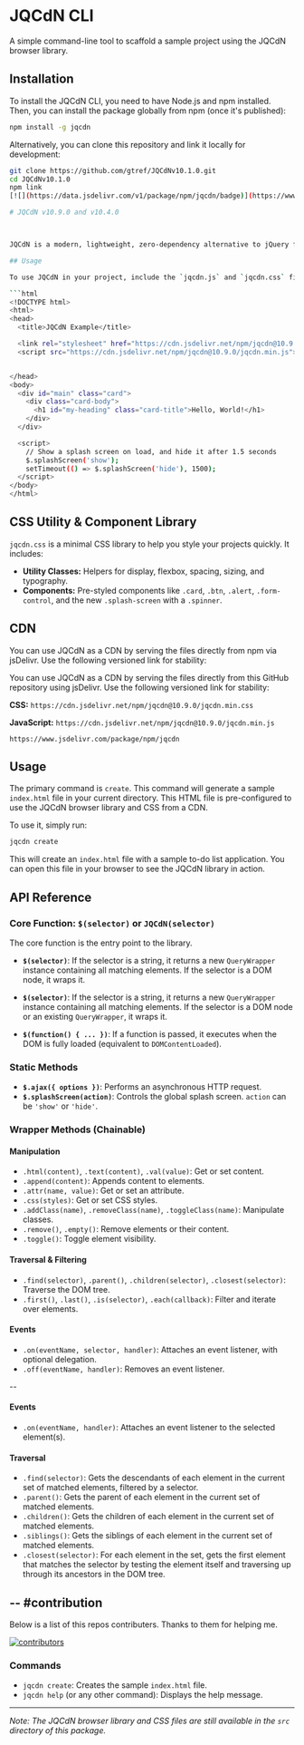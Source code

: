 # JQCdN CLI

A simple command-line tool to scaffold a sample project using the JQCdN browser library.

## Installation

To install the JQCdN CLI, you need to have Node.js and npm installed. Then, you can install the package globally from npm (once it's published):

```bash
npm install -g jqcdn
```

Alternatively, you can clone this repository and link it locally for development:
```bash
git clone https://github.com/gtref/JQCdNv10.1.0.git
cd JQCdNv10.1.0
npm link
[![](https://data.jsdelivr.com/v1/package/npm/jqcdn/badge)](https://www.jsdelivr.com/package/npm/jqcdn)  [![GitHub forks](https://img.shields.io/github/forks/gtref/JQCdNv10.1.0?style=social)](https://github.com/gtref/JQCdNv10.1.0/network) ![GitHub release (latest by date)](https://img.shields.io/github/v/release/gtref/JQCdNv10.1.0)

# JQCdN v10.9.0 and v10.4.0



JQCdN is a modern, lightweight, zero-dependency alternative to jQuery for DOM manipulation, traversal, and asynchronous requests. It is available via the `JQCdN()` or `$` function.

## Usage

To use JQCdN in your project, include the `jqcdn.js` and `jqcdn.css` files in your HTML file. The recommended way is to use the versioned jsDelivr npm CDN link.

```html
<!DOCTYPE html>
<html>
<head>
  <title>JQCdN Example</title>

  <link rel="stylesheet" href="https://cdn.jsdelivr.net/npm/jqcdn@10.9.0/jqcdn.min.css">
  <script src="https://cdn.jsdelivr.net/npm/jqcdn@10.9.0/jqcdn.min.js"></script>


</head>
<body>
  <div id="main" class="card">
    <div class="card-body">
      <h1 id="my-heading" class="card-title">Hello, World!</h1>
    </div>
  </div>

  <script>
    // Show a splash screen on load, and hide it after 1.5 seconds
    $.splashScreen('show');
    setTimeout(() => $.splashScreen('hide'), 1500);
  </script>
</body>
</html>
```

## CSS Utility & Component Library

`jqcdn.css` is a minimal CSS library to help you style your projects quickly. It includes:
- **Utility Classes:** Helpers for display, flexbox, spacing, sizing, and typography.
- **Components:** Pre-styled components like `.card`, `.btn`, `.alert`, `.form-control`, and the new `.splash-screen` with a `.spinner`.

## CDN


You can use JQCdN as a CDN by serving the files directly from npm via jsDelivr. Use the following versioned link for stability:

You can use JQCdN as a CDN by serving the files directly from this GitHub repository using jsDelivr. Use the following versioned link for stability:



**CSS:** `https://cdn.jsdelivr.net/npm/jqcdn@10.9.0/jqcdn.min.css`


**JavaScript:** `https://cdn.jsdelivr.net/npm/jqcdn@10.9.0/jqcdn.min.js`

```
https://www.jsdelivr.com/package/npm/jqcdn

```

## Usage

The primary command is `create`. This command will generate a sample `index.html` file in your current directory. This HTML file is pre-configured to use the JQCdN browser library and CSS from a CDN.

To use it, simply run:
```bash
jqcdn create
```


This will create an `index.html` file with a sample to-do list application. You can open this file in your browser to see the JQCdN library in action.

## API Reference

### Core Function: `$(selector)` or `JQCdN(selector)`

The core function is the entry point to the library.

-   **`$(selector)`**: If the selector is a string, it returns a new `QueryWrapper` instance containing all matching elements. If the selector is a DOM node, it wraps it.



-   **`$(selector)`**: If the selector is a string, it returns a new `QueryWrapper` instance containing all matching elements. If the selector is a DOM node or an existing `QueryWrapper`, it wraps it.
-   **`$(function() { ... })`**: If a function is passed, it executes when the DOM is fully loaded (equivalent to `DOMContentLoaded`).


### Static Methods

-   **`$.ajax({ options })`**: Performs an asynchronous HTTP request.
-   **`$.splashScreen(action)`**: Controls the global splash screen. `action` can be `'show'` or `'hide'`.

### Wrapper Methods (Chainable)

#### Manipulation
-   `.html(content)`, `.text(content)`, `.val(value)`: Get or set content.
-   `.append(content)`: Appends content to elements.
-   `.attr(name, value)`: Get or set an attribute.
-   `.css(styles)`: Get or set CSS styles.
-   `.addClass(name)`, `.removeClass(name)`, `.toggleClass(name)`: Manipulate classes.
-   `.remove()`, `.empty()`: Remove elements or their content.
-   `.toggle()`: Toggle element visibility.

#### Traversal & Filtering
-   `.find(selector)`, `.parent()`, `.children(selector)`, `.closest(selector)`: Traverse the DOM tree.
-   `.first()`, `.last()`, `.is(selector)`, `.each(callback)`: Filter and iterate over elements.

#### Events
-   `.on(eventName, selector, handler)`: Attaches an event listener, with optional delegation.
-   `.off(eventName, handler)`: Removes an event listener.



--



#### Events
- `.on(eventName, handler)`: Attaches an event listener to the selected element(s).

#### Traversal
- `.find(selector)`: Gets the descendants of each element in the current set of matched elements, filtered by a selector.
- `.parent()`: Gets the parent of each element in the current set of matched elements.
- `.children()`: Gets the children of each element in the current set of matched elements.
- `.siblings()`: Gets the siblings of each element in the current set of matched elements.
- `.closest(selector)`: For each element in the set, gets the first element that matches the selector by testing the element itself and traversing up through its ancestors in the DOM tree.


--
#contribution
--
Below is a list of this repos contributers. Thanks to them for helping me.

[![contributors](https://contrib.rocks/image?repo=gtref/JQCdNv10.1.0)](https://github.com/gtref/JQCdNv10.1.0/graphs/contributors)


### Commands

-   `jqcdn create`: Creates the sample `index.html` file.
-   `jqcdn help` (or any other command): Displays the help message.

---

*Note: The JQCdN browser library and CSS files are still available in the `src` directory of this package.*